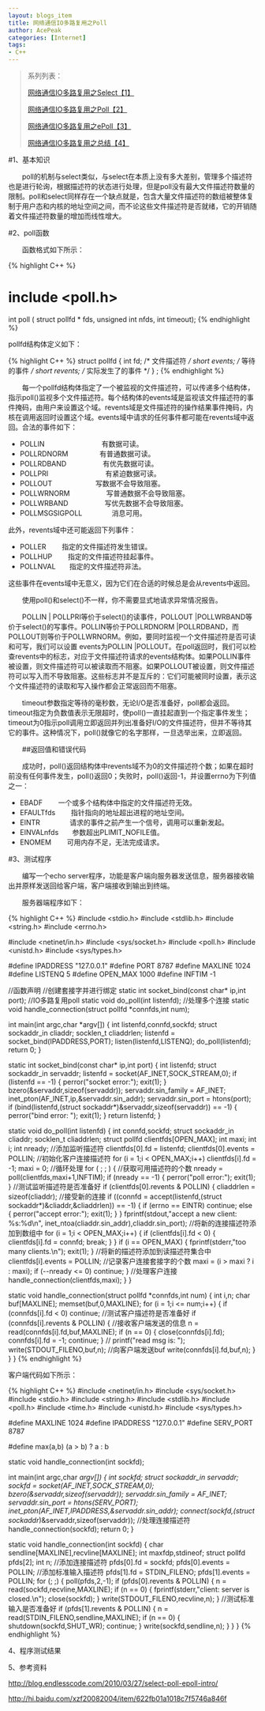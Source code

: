 ```yaml
---
layout: blogs_item
title: 网络通信IO多路复用之Poll
author: AcePeak
categories: [Internet]
tags: 
- C++
---
```


> 系列列表：
> 
> [网络通信IO多路复用之Select【1】]({{site.url}}/blogs/2012/05/18/net-select/)
> 
> [网络通信IO多路复用之Poll【2】]({{site.url}}/blogs/2012/05/19/net-poll/)
> 
> [网络通信IO多路复用之ePoll【3】]({{site.url}}/blogs/2012/05/20/net-epoll/)
> 
> [网络通信IO多路复用之总结【4】]({{site.url}}/blogs/2012/05/21/net-select-poll-epoll/)


#1、基本知识

　　poll的机制与select类似，与select在本质上没有多大差别，管理多个描述符也是进行轮询，根据描述符的状态进行处理，但是poll没有最大文件描述符数量的限制。poll和select同样存在一个缺点就是，包含大量文件描述符的数组被整体复制于用户态和内核的地址空间之间，而不论这些文件描述符是否就绪，它的开销随着文件描述符数量的增加而线性增大。

#2、poll函数

　　函数格式如下所示：

{% highlight C++ %}
# include <poll.h>
int poll ( struct pollfd * fds, unsigned int nfds, int timeout);
{% endhighlight %}


pollfd结构体定义如下：

{% highlight C++ %}
struct pollfd {
	int fd;         /* 文件描述符 */
	short events;         /* 等待的事件 */
	short revents;       /* 实际发生了的事件 */
} ; 
{% endhighlight %}

　　每一个pollfd结构体指定了一个被监视的文件描述符，可以传递多个结构体，指示poll()监视多个文件描述符。每个结构体的events域是监视该文件描述符的事件掩码，由用户来设置这个域。revents域是文件描述符的操作结果事件掩码，内核在调用返回时设置这个域。events域中请求的任何事件都可能在revents域中返回。合法的事件如下：

* POLLIN 　　　　　　　　有数据可读。
* POLLRDNORM 　　　　  有普通数据可读。
* POLLRDBAND　　　　　 有优先数据可读。
* POLLPRI　　　　　　　　 有紧迫数据可读。
* POLLOUT　　　　　　      写数据不会导致阻塞。
* POLLWRNORM　　　　　  写普通数据不会导致阻塞。
* POLLWRBAND　　　　　   写优先数据不会导致阻塞。
* POLLMSGSIGPOLL 　　　　消息可用。

此外，revents域中还可能返回下列事件：

* POLLER　　   指定的文件描述符发生错误。
* POLLHUP　　 指定的文件描述符挂起事件。
* POLLNVAL　　指定的文件描述符非法。

这些事件在events域中无意义，因为它们在合适的时候总是会从revents中返回。

　　使用poll()和select()不一样，你不需要显式地请求异常情况报告。

　　POLLIN | POLLPRI等价于select()的读事件，POLLOUT |POLLWRBAND等价于select()的写事件。POLLIN等价于POLLRDNORM |POLLRDBAND，而POLLOUT则等价于POLLWRNORM。例如，要同时监视一个文件描述符是否可读和可写，我们可以设置 events为POLLIN |POLLOUT。在poll返回时，我们可以检查revents中的标志，对应于文件描述符请求的events结构体。如果POLLIN事件被设置，则文件描述符可以被读取而不阻塞。如果POLLOUT被设置，则文件描述符可以写入而不导致阻塞。这些标志并不是互斥的：它们可能被同时设置，表示这个文件描述符的读取和写入操作都会正常返回而不阻塞。

　　timeout参数指定等待的毫秒数，无论I/O是否准备好，poll都会返回。timeout指定为负数值表示无限超时，使poll()一直挂起直到一个指定事件发生；timeout为0指示poll调用立即返回并列出准备好I/O的文件描述符，但并不等待其它的事件。这种情况下，poll()就像它的名字那样，一旦选举出来，立即返回。


　　##返回值和错误代码

　　成功时，poll()返回结构体中revents域不为0的文件描述符个数；如果在超时前没有任何事件发生，poll()返回0；失败时，poll()返回-1，并设置errno为下列值之一：

* EBADF　　       一个或多个结构体中指定的文件描述符无效。
* EFAULTfds　　 指针指向的地址超出进程的地址空间。
* EINTR　　　　  请求的事件之前产生一个信号，调用可以重新发起。
* EINVALnfds　　参数超出PLIMIT_NOFILE值。
* ENOMEM　　     可用内存不足，无法完成请求。

#3、测试程序

　　编写一个echo server程序，功能是客户端向服务器发送信息，服务器接收输出并原样发送回给客户端，客户端接收到输出到终端。

　　服务器端程序如下：

{% highlight C++ %}
#include <stdio.h>
#include <stdlib.h>
#include <string.h>
#include <errno.h>

#include <netinet/in.h>
#include <sys/socket.h>
#include <poll.h>
#include <unistd.h>
#include <sys/types.h>

#define IPADDRESS   "127.0.0.1"
#define PORT        8787
#define MAXLINE     1024
#define LISTENQ     5
#define OPEN_MAX    1000
#define INFTIM      -1

//函数声明
//创建套接字并进行绑定
static int socket_bind(const char* ip,int port);
//IO多路复用poll
static void do_poll(int listenfd);
//处理多个连接
static void handle_connection(struct pollfd *connfds,int num);

int main(int argc,char *argv[])
{
    int  listenfd,connfd,sockfd;
    struct sockaddr_in cliaddr;
    socklen_t cliaddrlen;
    listenfd = socket_bind(IPADDRESS,PORT);
    listen(listenfd,LISTENQ);
    do_poll(listenfd);
    return 0;
}

static int socket_bind(const char* ip,int port)
{
    int  listenfd;
    struct sockaddr_in servaddr;
    listenfd = socket(AF_INET,SOCK_STREAM,0);
    if (listenfd == -1)
    {
        perror("socket error:");
        exit(1);
    }
    bzero(&servaddr,sizeof(servaddr));
    servaddr.sin_family = AF_INET;
    inet_pton(AF_INET,ip,&servaddr.sin_addr);
    servaddr.sin_port = htons(port);
    if (bind(listenfd,(struct sockaddr*)&servaddr,sizeof(servaddr)) == -1)
    {
        perror("bind error: ");
        exit(1);
    }
    return listenfd;
}

static void do_poll(int listenfd)
{
    int  connfd,sockfd;
    struct sockaddr_in cliaddr;
    socklen_t cliaddrlen;
    struct pollfd clientfds[OPEN_MAX];
    int maxi;
    int i;
    int nready;
    //添加监听描述符
    clientfds[0].fd = listenfd;
    clientfds[0].events = POLLIN;
    //初始化客户连接描述符
    for (i = 1;i < OPEN_MAX;i++)
        clientfds[i].fd = -1;
    maxi = 0;
    //循环处理
    for ( ; ; )
    {
        //获取可用描述符的个数
        nready = poll(clientfds,maxi+1,INFTIM);
        if (nready == -1)
        {
            perror("poll error:");
            exit(1);
        }
        //测试监听描述符是否准备好
        if (clientfds[0].revents & POLLIN)
        {
            cliaddrlen = sizeof(cliaddr);
            //接受新的连接
            if ((connfd = accept(listenfd,(struct sockaddr*)&cliaddr,&cliaddrlen)) == -1)
            {
                if (errno == EINTR)
                    continue;
                else
                {
                   perror("accept error:");
                   exit(1);
                }
            }
            fprintf(stdout,"accept a new client: %s:%d\n", inet_ntoa(cliaddr.sin_addr),cliaddr.sin_port);
            //将新的连接描述符添加到数组中
            for (i = 1;i < OPEN_MAX;i++)
            {
                if (clientfds[i].fd < 0)
                {
                    clientfds[i].fd = connfd;
                    break;
                }
            }
            if (i == OPEN_MAX)
            {
                fprintf(stderr,"too many clients.\n");
                exit(1);
            }
            //将新的描述符添加到读描述符集合中
            clientfds[i].events = POLLIN;
            //记录客户连接套接字的个数
            maxi = (i > maxi ? i : maxi);
            if (--nready <= 0)
                continue;
        }
        //处理客户连接
        handle_connection(clientfds,maxi);
    }
}

static void handle_connection(struct pollfd *connfds,int num)
{
    int i,n;
    char buf[MAXLINE];
    memset(buf,0,MAXLINE);
    for (i = 1;i <= num;i++)
    {
        if (connfds[i].fd < 0)
            continue;
        //测试客户描述符是否准备好
        if (connfds[i].revents & POLLIN)
        {
            //接收客户端发送的信息
            n = read(connfds[i].fd,buf,MAXLINE);
            if (n == 0)
            {
                close(connfds[i].fd);
                connfds[i].fd = -1;
                continue;
            }
           // printf("read msg is: ");
            write(STDOUT_FILENO,buf,n);
            //向客户端发送buf
            write(connfds[i].fd,buf,n);
        }
    }
}
{% endhighlight %}


客户端代码如下所示：

{% highlight C++ %}
#include <netinet/in.h>
#include <sys/socket.h>
#include <stdio.h>
#include <string.h>
#include <stdlib.h>
#include <poll.h>
#include <time.h>
#include <unistd.h>
#include <sys/types.h>

#define MAXLINE     1024
#define IPADDRESS   "127.0.0.1"
#define SERV_PORT   8787

#define max(a,b) (a > b) ? a : b

static void handle_connection(int sockfd);

int main(int argc,char *argv[])
{
    int                 sockfd;
    struct sockaddr_in  servaddr;
    sockfd = socket(AF_INET,SOCK_STREAM,0);
    bzero(&servaddr,sizeof(servaddr));
    servaddr.sin_family = AF_INET;
    servaddr.sin_port = htons(SERV_PORT);
    inet_pton(AF_INET,IPADDRESS,&servaddr.sin_addr);
    connect(sockfd,(struct sockaddr*)&servaddr,sizeof(servaddr));
    //处理连接描述符
    handle_connection(sockfd);
    return 0;
}

static void handle_connection(int sockfd)
{
    char    sendline[MAXLINE],recvline[MAXLINE];
    int     maxfdp,stdineof;
    struct pollfd pfds[2];
    int n;
    //添加连接描述符
    pfds[0].fd = sockfd;
    pfds[0].events = POLLIN;
    //添加标准输入描述符
    pfds[1].fd = STDIN_FILENO;
    pfds[1].events = POLLIN;
    for (; ;)
    {
        poll(pfds,2,-1);
        if (pfds[0].revents & POLLIN)
        {
            n = read(sockfd,recvline,MAXLINE);
            if (n == 0)
            {
                    fprintf(stderr,"client: server is closed.\n");
                    close(sockfd);
            }
            write(STDOUT_FILENO,recvline,n);
        }
        //测试标准输入是否准备好
        if (pfds[1].revents & POLLIN)
        {
            n = read(STDIN_FILENO,sendline,MAXLINE);
            if (n  == 0)
            {
                shutdown(sockfd,SHUT_WR);
        continue;
            }
            write(sockfd,sendline,n);
        }
    }
}
{% endhighlight %}


4、程序测试结果







5、参考资料

http://blog.endlesscode.com/2010/03/27/select-poll-epoll-intro/

http://hi.baidu.com/xzf20082004/item/622fb01a1018c7f5746a846f